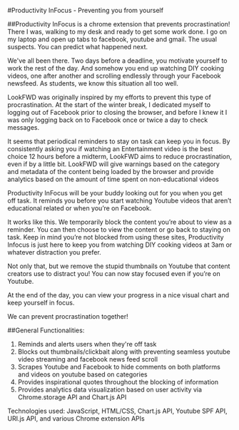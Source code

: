 #Productivity InFocus - Preventing you from yourself

##Productivity InFocus is a chrome extension that prevents procrastination!
There I was, walking to my desk and ready to get some work done. I go on my laptop and open up tabs to facebook, youtube and gmail. The usual suspects. You can  predict what happened next.

We've all been there. Two days before a deadline, you motivate yourself to work the rest of the day. And somehow you end up watching DIY cooking videos, one after another and scrolling endlessly through your Facebook newsfeed. As students, we know this situation all too well.

LookFWD was originally inspired by my efforts to prevent this type of procrastination. At the start of the winter break, I dedicated myself to logging out of Facebook prior to closing the browser, and before I knew it I was only logging back on to Facebook once or twice a day to check messages. <br/>

It seems that periodical reminders to stay on task can keep you in focus. By consistently asking you if watching an Entertainment video is the best choice 12 hours before a midterm, LookFWD aims to reduce procrastination, even if by a little bit. LookFWD will give warnings based on the category and metadata of the content being loaded by the browser and provide analytics based on the amount of time spent on non-educational videos<br/>

Productivity InFocus will be your buddy looking out for you when you get off task. It reminds you before you start watching Youtube videos that aren’t educational related or when you’re on Facebook.<br/>

It works like this. We temporarily block the content you’re about to view as a reminder. You can then choose to view the content or go back to staying on task. Keep in mind you’re not blocked from using these sites, Productivity Infocus is just here to keep you from watching DIY cooking videos at 3am or whatever distraction you prefer.<br/>

Not only that, but we remove the stupid thumbnails on Youtube that content creators use to distract you! You can now stay focused even if you’re on Youtube.<br/>

At the end of the day, you can view your progress in a nice visual chart and keep yourself in focus.<br/>

We can prevent procrastination together!

##General Functionalities: <br/>
1. Reminds and alerts users when they're off task <br/>
2. Blocks out thumbnails/clickbait along with preventing seamless youtube video streaming and facebook news feed scroll<br/>
3. Scrapes Youtube and Facebook to hide comments on both platforms and videos on youtube based on categories<br/>
4. Provides inspirational quotes throughout the blocking of information<br/>
5. Provides analytics data visualization based on user activity via Chrome.storage API and Chart.js API<br/>

Technologies used: JavaScript, HTML/CSS, Chart.js API, Youtube SPF API, URI.js API, and various Chrome extension APIs
